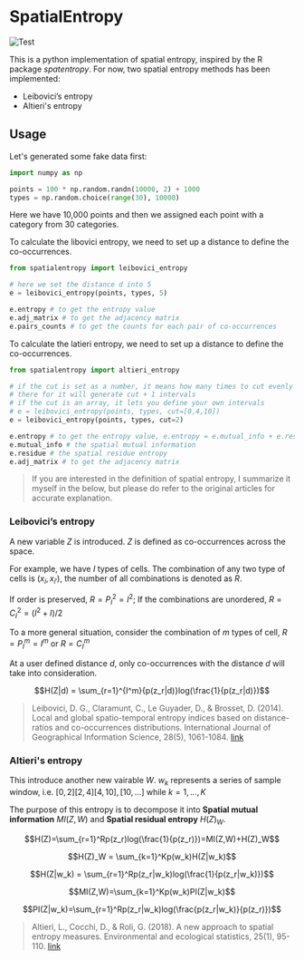 # SpatialEntropy

![Test](https://github.com/Mr-Milk/SpatialEntropy/workflows/Test/badge.svg)

This is a python implementation of spatial entropy, inspired by the R package *spatentropy*. For now, two spatial entropy
methods has been implemented:

- Leibovici’s entropy
- Altieri's entropy



## Usage

Let's generated some fake data first:

```python
import numpy as np

points = 100 * np.random.randn(10000, 2) + 1000
types = np.random.choice(range(30), 10000)
```

Here we have 10,000 points and then we assigned each point with a category from 30 categories.



To calculate the libovici entropy, we need to set up a distance to define the co-occurrences.

```python
from spatialentropy import leibovici_entropy

# here we set the distance d into 5
e = leibovici_entropy(points, types, 5)

e.entropy # to get the entropy value
e.adj_matrix # to get the adjacency matrix
e.pairs_counts # to get the counts for each pair of co-occurrences
```



To calculate the latieri entropy, we need to set up a distance to define the co-occurrences.

```python
from spatialentropy import altieri_entropy

# if the cut is set as a number, it means how many times to cut evenly from [0,max]
# there for it will generate cut + 1 intervals
# if the cut is an array, it lets you define your own intervals
# e = leibovici_entropy(points, types, cut=[0,4,10])
e = leibovici_entropy(points, types, cut=2)

e.entropy # to get the entropy value, e.entropy = e.mutual_info + e.residue
e.mutual_info # the spatial mutual information
e.residue # the spatial residue entropy
e.adj_matrix # to get the adjacency matrix
```



> If you are interested in the definition of spatial entropy, I summarize it myself in the below, but please do refer to the original articles for accurate explanation.

### Leibovici’s entropy

A new variable $Z$ is introduced. $Z$ is defined as co-occurrences across the space.

For example, we have $I$ types of cells. The combination of any two type of cells is $(x_i, x_{i'})$, the number of all combinations is denoted as $R$.

If order is preserved, $R = P_I^2 = I^2$; If the combinations are unordered, $R = C_I^2= (I^2+I)/2$

To a more general situation, consider the combination of $m$ types of cell, $R = P_I^m = I^m$ or $R=C_I^m$

At a user defined distance $d$, only co-occurrences with the distance $d$ will take into consideration.

$$H(Z|d) = \sum_{r=1}^{I^m}{p(z_r|d)}log(\frac{1}{p(z_r|d)})$$

> Leibovici, D. G., Claramunt, C., Le Guyader, D., & Brosset, D. (2014). Local and global spatio-temporal entropy indices based on distance-ratios and co-occurrences distributions. International Journal of Geographical Information Science, 28(5), 1061-1084. [link](https://www.tandfonline.com/doi/full/10.1080/13658816.2013.871284)



### Altieri's entropy

This introduce another new vairable $W$. $w_k$ represents a series of sample window, i.e. $[0,2][2,4][4,10],[10,...]$
while $k=1,...,K$

The purpose of this entropy is to decompose it into **Spatial mutual information** $MI(Z,W)$ and **Spatial residual entropy** $H(Z)_W$. 

$$H(Z)=\sum_{r=1}^Rp(z_r)log(\frac{1}{p(z_r)})=MI(Z,W)+H(Z)_W$$

$$H(Z)_W = \sum_{k=1}^Kp(w_k)H(Z|w_k)$$

$$H(Z|w_k) = \sum_{r=1}^Rp(z_r|w_k)log(\frac{1}{p(z_r|w_k)})$$

$$MI(Z,W)=\sum_{k=1}^Kp(w_k)PI(Z|w_k)$$

$$PI(Z|w_k)=\sum_{r=1}^Rp(z_r|w_k)log(\frac{p(z_r|w_k)}{p(z_r)})$$

> Altieri, L., Cocchi, D., & Roli, G. (2018). A new approach to spatial entropy measures. Environmental and ecological statistics, 25(1), 95-110. [link](https://link.springer.com/article/10.1007/s10651-017-0383-1)


